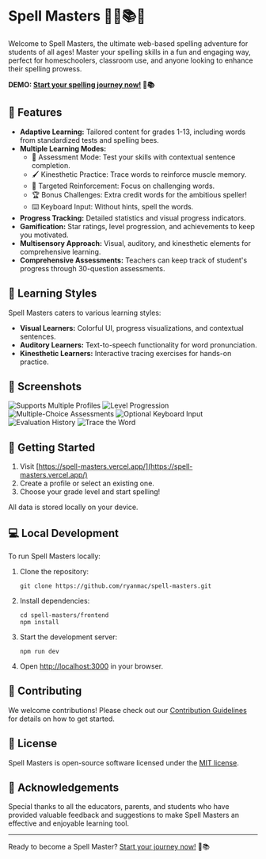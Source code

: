 # Spell Masters 🧙‍♂️📚✨

Welcome to Spell Masters, the ultimate web-based spelling adventure for students of all ages! Master your spelling skills in a fun and engaging way, perfect for homeschoolers, classroom use, and anyone looking to enhance their spelling prowess.

**DEMO: [Start your spelling journey now!](https://spell-masters.vercel.app/) 🚀📚**

## 🌟 Features

- **Adaptive Learning:** Tailored content for grades 1-13, including words from standardized tests and spelling bees.
- **Multiple Learning Modes:**
  - 📝 Assessment Mode: Test your skills with contextual sentence completion.
  - 🖌️ Kinesthetic Practice: Trace words to reinforce muscle memory.
  - 🎯 Targeted Reinforcement: Focus on challenging words.
  - 🏆 Bonus Challenges: Extra credit words for the ambitious speller!
  - ⌨️ Keyboard Input: Without hints, spell the words.
- **Progress Tracking:** Detailed statistics and visual progress indicators.
- **Gamification:** Star ratings, level progression, and achievements to keep you motivated.
- **Multisensory Approach:** Visual, auditory, and kinesthetic elements for comprehensive learning.
- **Comprehensive Assessments:** Teachers can keep track of student's progress through 30-question assessments.

## 🧠 Learning Styles

Spell Masters caters to various learning styles:

- **Visual Learners:** Colorful UI, progress visualizations, and contextual sentences.
- **Auditory Learners:** Text-to-speech functionality for word pronunciation.
- **Kinesthetic Learners:** Interactive tracing exercises for hands-on practice.

## 🎨 Screenshots

![Supports Multiple Profiles](https://github.com/user-attachments/assets/6afa48f0-8edd-4cdd-a7fe-9ba61634db6e)
![Level Progression](https://github.com/user-attachments/assets/16261c73-521b-43f9-abdc-5979ea657f6d)
![Multiple-Choice Assessments](https://github.com/user-attachments/assets/1743c868-b200-40fe-87f8-22bd6d84e92e)
![Optional Keyboard Input](https://github.com/user-attachments/assets/008e0c8b-6a30-449f-839d-44050210ee09)
![Evaluation History](https://github.com/user-attachments/assets/14dc8e27-abf3-4b0a-b7fb-c748743c32bb)
![Trace the Word](https://github.com/user-attachments/assets/eca1e3a8-f540-4671-bdca-93518407a711)

## 🚀 Getting Started

1. Visit [https://spell-masters.vercel.app/](https://spell-masters.vercel.app/)
2. Create a profile or select an existing one.
3. Choose your grade level and start spelling!

All data is stored locally on your device.

## 💻 Local Development

To run Spell Masters locally:

1. Clone the repository:
   ```
   git clone https://github.com/ryanmac/spell-masters.git
   ```
2. Install dependencies:
   ```
   cd spell-masters/frontend
   npm install
   ```
3. Start the development server:
   ```
   npm run dev
   ```
4. Open [http://localhost:3000](http://localhost:3000) in your browser.

## 🤝 Contributing

We welcome contributions! Please check out our [Contribution Guidelines](CONTRIBUTING.md) for details on how to get started.

## 📜 License

Spell Masters is open-source software licensed under the [MIT license](LICENSE.md).

## 🙏 Acknowledgements

Special thanks to all the educators, parents, and students who have provided valuable feedback and suggestions to make Spell Masters an effective and enjoyable learning tool.

---

Ready to become a Spell Master? [Start your journey now!](https://spell-masters.vercel.app/) 🚀📚
